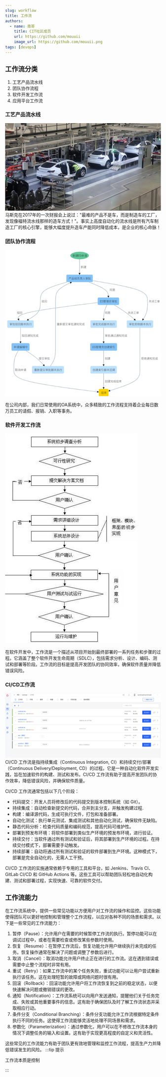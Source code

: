 ```yaml
---
slug: workflow
title: 工作流
authors:
  - name: 南哥
    title: CIT社区成员
    url: https://github.com/mouuii
    image_url: https://github.com/mouuii.png
tags: [devops]
---
```

## 工作流分类
1. 工艺产品流水线
2. 团队协作流程
3. 软件开发工作流
4. 应用平台工作流

### 工艺产品流水线
![](https://raw.githubusercontent.com/mouuii/picture/master/20230425112320.png)
马斯克在2017年的一次财报会上说过："最难的产品不是车，而是制造车的工厂，发现像福特流水线那样的造车方式！"。事实上高度自动化的流水线是所有汽车制造工厂的核心引擎，能够大幅度提升造车产能同时降低成本，是企业的核心命脉！

### 团队协作流程

![](https://raw.githubusercontent.com/mouuii/picture/master/11385343fbf2b211f1c2d1c6508d62310dd78e64.png%40f_auto)

在公司内部，我们日常使用的OA系统中，众多精致的工作流程支持着企业每日数万员工的请假、报销、入职等事务。

### 软件开发工作流
![](https://raw.githubusercontent.com/mouuii/picture/master/u%3D656443859%2C3865013807%26fm%3D253%26fmt%3Dauto%26app%3D138%26f%3DJPEG)

在软件开发中，工作流是一个描述从项目开始到最终部署的一系列任务和步骤的过程。它涵盖了整个软件开发生命周期（SDLC），包括需求分析、设计、编码、测试和部署等阶段。工作流的目标是提高开发团队的协同效率，确保软件质量并降低错误风险。

### CI/CD工作流
![](https://raw.githubusercontent.com/mouuii/picture/master/%E6%88%AA%E5%B1%8F2023-04-23%20%E4%B8%8B%E5%8D%886.14.13.png)
CI/CD 工作流是指持续集成（Continuous Integration, CI）和持续交付/部署（Continuous Delivery/Deployment, CD）的过程。它是一种自动化软件开发实践，旨在加速软件的构建、测试和发布。CI/CD 工作流有助于提高开发团队的协作效率，降低错误风险，并确保软件质量。

CI/CD 工作流通常包括以下几个阶段：

- 代码提交：开发人员将修改后的代码提交到版本控制系统（如 Git）。   
- 持续集成：自动检查新提交的代码，合并到主分支，并触发构建过程.    
- 构建：编译源代码，生成可执行文件，打包和准备部署。  
- 自动化测试：执行单元测试、集成测试和其他自动化测试，确保软件无缺陷。  
- 静态代码分析：检查代码质量和编码规范，提高代码可维护性。  
- 部署到预发布环境：将软件部署到类似生产环境的预发布环境，进行验证。  
- 持续交付：当软件通过所有测试和验证后，将其部署到生产环境的过程。在持续交付模式下，部署需要手动触发。  
- 持续部署：自动将通过所有测试和验证的软件部署到生产环境。这种模式下，部署是完全自动化的，无需人工干预。 

CI/CD 工作流的实施通常依赖于专用的工具和平台，如 Jenkins、Travis CI、GitLab CI/CD 和 GitHub Actions 等。这些工具可以帮助团队轻松地自动化构建、测试和部署过程，实现快速、可靠的软件交付。


## 工作流能力

在工作流系统中，提供一些常见功能以方便用户对工作流的操作和监控。这些功能使得团队可以更好地控制和管理整个工作流程，以应对各种不同的场景和需求。以下是一些常见的工作流能力：

1. 暂停（Pause）：允许用户在需要的时候暂停工作流的执行。暂停功能可以在调试过程中，或者在需要检查或修改某些参数时使用。
2. 恢复（Resume）：在暂停工作流后，恢复功能允许用户继续执行未完成的任务。恢复操作通常在解决了问题或调整了参数后进行。
3. 取消（Cancel）：取消功能允许用户终止正在进行的工作流。这在遇到错误或需要中止整个流程时非常有用。
4. 重试（Retry）：如果工作流中的某个任务失败，重试功能可以让用户尝试重新执行该任务。这在处理短暂的故障或网络问题时很有用。
5. 回滚（Rollback）：回滚功能允许用户将工作流恢复到之前的稳定状态，以便快速解决问题或撤销错误的更改。
6. 通知（Notification）：工作流系统可以向用户发送通知，提醒他们关于任务完成、失败或其他重要事件的信息。这有助于确保团队及时了解工作流状态并采取相应行动。
7. 条件分支（Conditional Branching）：条件分支功能允许工作流根据特定条件执行不同的任务。这使得工作流能够灵活地处理不同场景和需求。
8. 参数化（Parameterization）：通过参数化，用户可以在不修改工作流本身的情况下调整任务的输入和设置。这有助于实现更高程度的自定义和灵活性。

这些常见的工作流能力有助于团队更有效地管理和监控工作流程，提高生产力并降低错误发生的风险。
:::tip 提示

工作流本质是控制

:::
